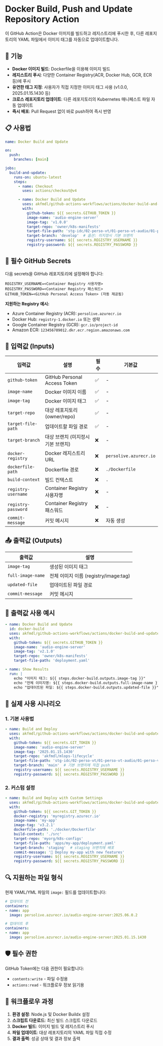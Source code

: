 # Docker Build, Push and Update Repository Action

이 GitHub Action은 Docker 이미지를 빌드하고 레지스트리에 푸시한 후, 다른 레포지토리의 YAML 파일에서 이미지 태그를 자동으로 업데이트합니다.

## 🚀 기능

- **Docker 이미지 빌드**: Dockerfile을 이용해 이미지 빌드
- **레지스트리 푸시**: 다양한 Container Registry(ACR, Docker Hub, GCR, ECR 등)에 푸시
- **유연한 태그 지정**: 사용자가 직접 지정한 이미지 태그 사용 (v1.0.0, 2025.01.15.1430 등)
- **크로스 레포지토리 업데이트**: 다른 레포지토리의 Kubernetes 매니페스트 파일 자동 업데이트
- **즉시 배포**: Pull Request 없이 바로 push하여 즉시 반영

## 📋 사용법

```yaml
name: Docker Build and Update

on:
  push:
    branches: [main]

jobs:
  build-and-update:
    runs-on: ubuntu-latest
    steps:
      - name: Checkout
        uses: actions/checkout@v4

      - name: Docker Build and Update
        uses: akfmdl/github-actions-workflows/actions/docker-build-and-update@test
        with:
          github-token: ${{ secrets.GITHUB_TOKEN }}
          image-name: 'audio-engine-server'
          image-tag: 'v1.0.0'
          target-repo: 'owner/k8s-manifests'
          target-file-path: 'stg-idc/02-perso-vt/01-perso-vt-audio/01-perso-vt-audio-engine/perso-vt-audio-engine-stg.yaml'
          target-branch: 'develop'  # 옵션: 미지정시 기본 브랜치
          registry-username: ${{ secrets.REGISTRY_USERNAME }}
          registry-password: ${{ secrets.REGISTRY_PASSWORD }}
```

## 🔐 필수 GitHub Secrets

다음 secrets을 GitHub 레포지토리에 설정해야 합니다:

```
REGISTRY_USERNAME=<Container Registry 사용자명>
REGISTRY_PASSWORD=<Container Registry 패스워드>
GITHUB_TOKEN=<GitHub Personal Access Token> (자동 제공됨)
```

**지원하는 Registry 예시:**
- Azure Container Registry (ACR): `persolive.azurecr.io`
- Docker Hub: `registry-1.docker.io` 또는 생략
- Google Container Registry (GCR): `gcr.io/project-id`
- Amazon ECR: `123456789012.dkr.ecr.region.amazonaws.com`

## 📝 입력값 (Inputs)

| 입력값 | 설명 | 필수 | 기본값 |
|--------|------|------|--------|
| `github-token` | GitHub Personal Access Token | ✅ | - |
| `image-name` | Docker 이미지 이름 | ✅ | - |
| `image-tag` | Docker 이미지 태그 | ✅ | - |
| `target-repo` | 대상 레포지토리 (owner/repo) | ✅ | - |
| `target-file-path` | 업데이트할 파일 경로 | ✅ | - |
| `target-branch` | 대상 브랜치 (미지정시 기본 브랜치) | ❌ | - |
| `docker-registry` | Docker 레지스트리 URL | ❌ | `persolive.azurecr.io` |
| `dockerfile-path` | Dockerfile 경로 | ❌ | `./Dockerfile` |
| `build-context` | 빌드 컨텍스트 | ❌ | `.` |
| `registry-username` | Container Registry 사용자명 | ❌ | - |
| `registry-password` | Container Registry 패스워드 | ❌ | - |
| `commit-message` | 커밋 메시지 | ❌ | 자동 생성 |

## 📤 출력값 (Outputs)

| 출력값 | 설명 |
|--------|------|
| `image-tag` | 생성된 이미지 태그 |
| `full-image-name` | 전체 이미지 이름 (registry/image:tag) |
| `updated-file` | 업데이트된 파일 경로 |
| `commit-message` | 커밋 메시지 |

## 🔧 출력값 사용 예시

```yaml
- name: Docker Build and Update
  id: docker-build
  uses: akfmdl/github-actions-workflows/actions/docker-build-and-update@test
  with:
    github-token: ${{ secrets.GITHUB_TOKEN }}
    image-name: 'audio-engine-server'
    image-tag: 'v2.1.0'
    target-repo: 'owner/k8s-manifests'
    target-file-path: 'deployment.yaml'

- name: Show Results
  run: |
    echo "이미지 태그: ${{ steps.docker-build.outputs.image-tag }}"
    echo "전체 이미지명: ${{ steps.docker-build.outputs.full-image-name }}"
    echo "업데이트된 파일: ${{ steps.docker-build.outputs.updated-file }}"
```

## 🎯 실제 사용 시나리오

### 1. 기본 사용법

```yaml
- name: Build and Deploy
  uses: akfmdl/github-actions-workflows/actions/docker-build-and-update@test
  with:
    github-token: ${{ secrets.GIT_TOKEN }}
    image-name: 'audio-engine-server'
    image-tag: '2025.01.15.1430'
    target-repo: 'akfmdl/mlops-lifecycle'
    target-file-path: 'stg-idc/02-perso-vt/01-perso-vt-audio/01-perso-vt-audio-engine/perso-vt-audio-engine-stg.yaml'
    target-branch: 'main'  # 기본 브랜치에 직접 push
    registry-username: ${{ secrets.REGISTRY_USERNAME }}
    registry-password: ${{ secrets.REGISTRY_PASSWORD }}
```

### 2. 커스텀 설정

```yaml
- name: Build and Deploy with Custom Settings
  uses: akfmdl/github-actions-workflows/actions/docker-build-and-update@test
  with:
    github-token: ${{ secrets.GIT_TOKEN }}
    docker-registry: 'myregistry.azurecr.io'
    image-name: 'my-app'
    image-tag: 'v3.2.1'
    dockerfile-path: './docker/Dockerfile'
    build-context: './src'
    target-repo: 'myorg/k8s-configs'
    target-file-path: 'apps/my-app/deployment.yaml'
    target-branch: 'staging'  # staging 브랜치에 배포
    commit-message: '🚀 Deploy my-app with new features'
    registry-username: ${{ secrets.REGISTRY_USERNAME }}
    registry-password: ${{ secrets.REGISTRY_PASSWORD }}
```

## 🔍 지원하는 파일 형식

현재 YAML/YML 파일의 `image:` 필드를 업데이트합니다:

```yaml
# 업데이트 전
containers:
- name: app
  image: persolive.azurecr.io/audio-engine-server:2025.06.0.2

# 업데이트 후  
containers:
- name: app
  image: persolive.azurecr.io/audio-engine-server:2025.01.15.1430
```

## 🛡️ 필수 권한

GitHub Token에는 다음 권한이 필요합니다:
- `contents:write` - 파일 수정용
- `actions:read` - 워크플로우 정보 읽기용

## 🔄 워크플로우 과정

1. **환경 설정**: Node.js 및 Docker Buildx 설정
2. **스크립트 다운로드**: 최신 빌드 스크립트 다운로드
3. **Docker 빌드**: 이미지 빌드 및 레지스트리 푸시
4. **파일 업데이트**: 대상 레포지토리의 YAML 파일 직접 수정
5. **결과 출력**: 성공 상태 및 결과 정보 출력 